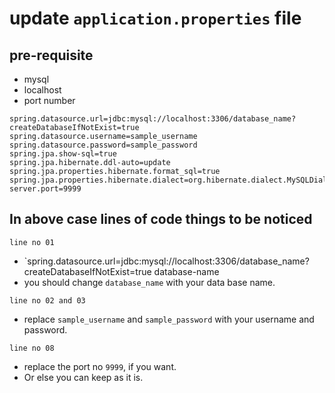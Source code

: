 # update `application.properties` file

## pre-requisite

- mysql
- localhost
- port number

```properties
spring.datasource.url=jdbc:mysql://localhost:3306/database_name?createDatabaseIfNotExist=true
spring.datasource.username=sample_username
spring.datasource.password=sample_password
spring.jpa.show-sql=true
spring.jpa.hibernate.ddl-auto=update
spring.jpa.properties.hibernate.format_sql=true
spring.jpa.properties.hibernate.dialect=org.hibernate.dialect.MySQLDialect
server.port=9999
```

## In above case lines of code things to be noticed

`line no 01`

- `spring.datasource.url=jdbc:mysql://localhost:3306/database_name?createDatabaseIfNotExist=true database-name
- you should change `database_name` with your data base name.

`line no 02 and 03`

- replace `sample_username` and `sample_password` with your username and password.

`line no 08`

- replace the port no `9999`, if you want.
- Or else you can keep as it is.
